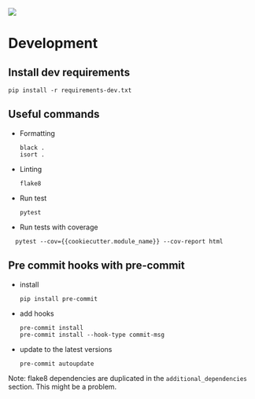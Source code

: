 ![](https://img.shields.io/badge/code%20style-black-000000.svg)

# Development

## Install dev requirements
```shell
pip install -r requirements-dev.txt
```

## Useful commands

- Formatting
  ```shell
  black .
  isort .
  ```
- Linting
  ```shell
  flake8
  ```
- Run test
  ```shell
  pytest
  ```
- Run tests with coverage
```shell
  pytest --cov={{cookiecutter.module_name}} --cov-report html
  ```

## Pre commit hooks with  pre-commit
- install
  ```shell
  pip install pre-commit
  ```
- add hooks
  ```shell
  pre-commit install
  pre-commit install --hook-type commit-msg
  ```
- update to the latest versions 
  ```shell
  pre-commit autoupdate
  ```

Note:
flake8 dependencies are duplicated in the `additional_dependencies` section.
This might be a problem.
